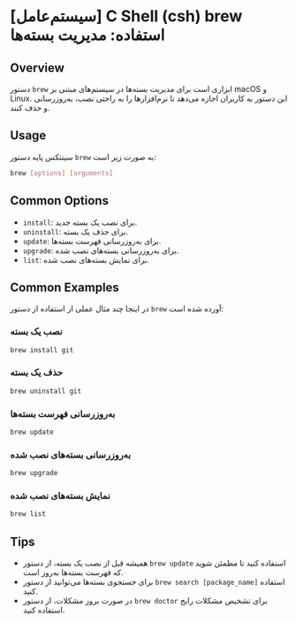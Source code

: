 # [سیستم‌عامل] C Shell (csh) brew استفاده: مدیریت بسته‌ها

## Overview
دستور `brew` ابزاری است برای مدیریت بسته‌ها در سیستم‌های مبتنی بر macOS و Linux. این دستور به کاربران اجازه می‌دهد تا نرم‌افزارها را به راحتی نصب، به‌روزرسانی و حذف کنند.

## Usage
سینتکس پایه دستور `brew` به صورت زیر است:

```bash
brew [options] [arguments]
```

## Common Options
- `install`: برای نصب یک بسته جدید.
- `uninstall`: برای حذف یک بسته.
- `update`: برای به‌روزرسانی فهرست بسته‌ها.
- `upgrade`: برای به‌روزرسانی بسته‌های نصب شده.
- `list`: برای نمایش بسته‌های نصب شده.

## Common Examples
در اینجا چند مثال عملی از استفاده از دستور `brew` آورده شده است:

### نصب یک بسته
```bash
brew install git
```

### حذف یک بسته
```bash
brew uninstall git
```

### به‌روزرسانی فهرست بسته‌ها
```bash
brew update
```

### به‌روزرسانی بسته‌های نصب شده
```bash
brew upgrade
```

### نمایش بسته‌های نصب شده
```bash
brew list
```

## Tips
- همیشه قبل از نصب یک بسته، از دستور `brew update` استفاده کنید تا مطمئن شوید که فهرست بسته‌ها به‌روز است.
- برای جستجوی بسته‌ها می‌توانید از دستور `brew search [package_name]` استفاده کنید.
- در صورت بروز مشکلات، از دستور `brew doctor` برای تشخیص مشکلات رایج استفاده کنید.